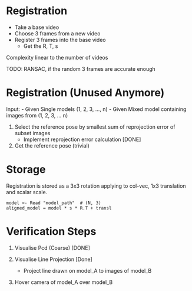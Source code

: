 # Registration
- Take a base video
- Choose 3 frames from a new video
- Register 3 frames into the base video
    - Get the R, T, s

Complexity linear to the number of videos

TODO: RANSAC, if the random 3 frames are accurate enough


# Registration (Unused Anymore)
Input: 
    - Given Single models (1, 2, 3, ..., n)
    - Given Mixed model containing images from (1, 2, 3, ... n)

1. Select the reference pose by smallest sum of reprojection error of subset images
    - Implement reprojection error calculation [DONE]
2. Get the reference pose (trivial)

# Storage
Registration is stored as a 3x3 rotation applying to col-vec, 1x3 translation and scalar scale.
```
model <- Read "model_path"  # (N, 3)
aligned_model = model * s * R.T + transl
```

# Verification Steps

1. Visualise Pcd (Coarse) [DONE]

2. Visualise Line Projection [Done]
    - Project line drawn on model_A to images of model_B

3. Hover camera of model_A over model_B